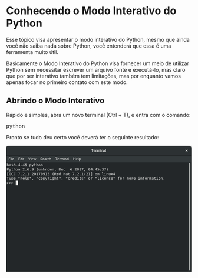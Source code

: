 # Conhecendo o Modo Interativo do Python

Esse tópico visa apresentar o modo interativo do Python, mesmo que ainda você não saiba nada sobre Python, você entenderá que
essa é uma ferramenta muito útil.

Basicamente o Modo Interativo do Python visa fornecer um meio de utilizar Python sem necessitar escrever um arquivo fonte e 
executá-lo, mas claro que por ser interativo também tem limitações, mas por enquanto vamos apenas focar no primeiro contato 
com este modo.

## Abrindo o Modo Interativo

Rápido e simples, abra um novo terminal (Ctrl + T), e entra com o comando:

<pre>
python
</pre>

Pronto se tudo deu certo você deverá ter o seguinte resultado:

![Alt Text](https://github.com/Piressss/Python_Learning/raw/master/images/python_interactive.png)

